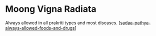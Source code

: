 # Moong Vigna Radiata

Always allowed in all prakriti types and most diseases. [[sadaa-pathya-always-allowed-foods-and-drugs]]

[//begin]: # "Autogenerated link references for markdown compatibility"
[sadaa-pathya-always-allowed-foods-and-drugs]: sadaa-pathya-always-allowed-foods-and-drugs "Sadaa Pathya Always Allowed Foods and Drugs"
[//end]: # "Autogenerated link references"